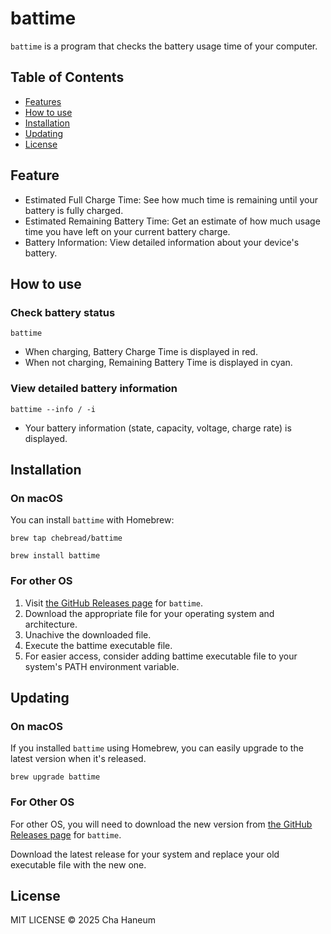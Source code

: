 # battime
`battime` is a program that checks the battery usage time of your computer.

## Table of Contents
- [Features](#features)
- [How to use](#how-to-use)
- [Installation](#installation)
- [Updating](#updating)
- [License](#license)

## Feature
- Estimated Full Charge Time: See how much time is remaining until your battery is fully charged.
- Estimated Remaining Battery Time: Get an estimate of how much usage time you have left on your current battery charge.
- Battery Information: View detailed information about your device's battery.

## How to use
### Check battery status
```shell
battime
```
- When charging, Battery Charge Time is displayed in red.
- When not charging, Remaining Battery Time is displayed in cyan.

### View detailed battery information
```shell
battime --info / -i
```
- Your battery information (state, capacity, voltage, charge rate) is displayed.

## Installation
### On macOS
You can install `battime` with Homebrew:
```shell
brew tap chebread/battime

brew install battime
```

### For other OS
1. Visit [the GitHub Releases page](https://github.com/chebread/battime/releases) for `battime`.
2. Download the appropriate file for your operating system and architecture.
3. Unachive the downloaded file.
4. Execute the battime executable file.
5. For easier access, consider adding battime executable file to your system's PATH environment variable.

## Updating
### On macOS
If you installed `battime` using Homebrew, you can easily upgrade to the latest version when it's released.

```shell
brew upgrade battime
```

### For Other OS
For other OS, you will need to download the new version from [the GitHub Releases page](https://github.com/chebread/battime/releases) for `battime`.

Download the latest release for your system and replace your old executable file with the new one.

## License
MIT LICENSE &copy; 2025 Cha Haneum
